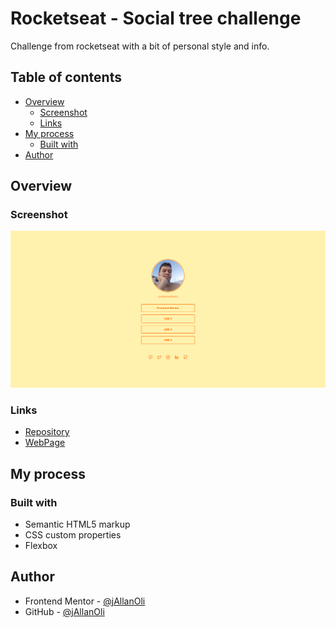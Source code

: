 # Rocketseat - Social tree challenge

Challenge from rocketseat with a bit of personal style and info.

## Table of contents

- [Overview](#overview)
    - [Screenshot](#screenshot)
    - [Links](#links)
- [My process](#my-process)
  - [Built with](#built-with)
- [Author](#author)

## Overview

### Screenshot

![](./screenshot.png)

### Links

- [Repository](https://github.com/jAllanOli/social-tree)
- [WebPage](https://jallanoli.github.io/projeto-pokemon-slider/)

## My process

### Built with

- Semantic HTML5 markup
- CSS custom properties
- Flexbox

## Author

- Frontend Mentor - [@jAllanOli](https://www.frontendmentor.io/profile/jAllanOli)
- GitHub - [@jAllanOli](https://github.com/jAllanOli)

